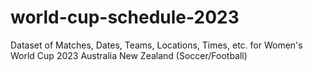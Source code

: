 # world-cup-schedule-2023
Dataset of Matches, Dates, Teams, Locations, Times, etc. for Women's World Cup 2023 Australia New Zealand (Soccer/Football)
